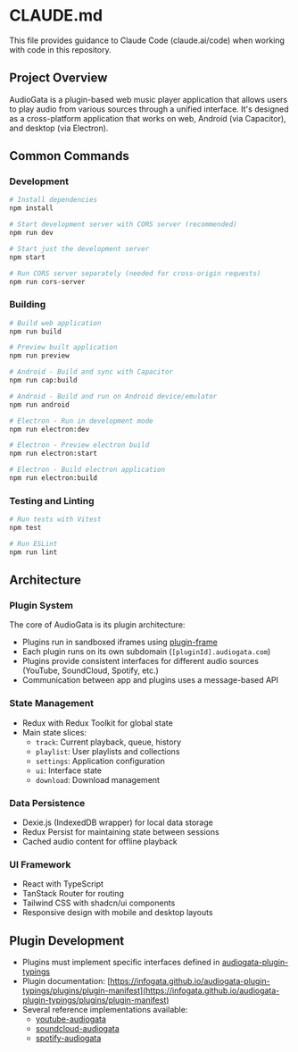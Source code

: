 # CLAUDE.md

This file provides guidance to Claude Code (claude.ai/code) when working with code in this repository.

## Project Overview

AudioGata is a plugin-based web music player application that allows users to play audio from various sources through a unified interface. It's designed as a cross-platform application that works on web, Android (via Capacitor), and desktop (via Electron).

## Common Commands

### Development

```bash
# Install dependencies
npm install

# Start development server with CORS server (recommended)
npm run dev

# Start just the development server
npm start

# Run CORS server separately (needed for cross-origin requests)
npm run cors-server
```

### Building

```bash
# Build web application
npm run build

# Preview built application
npm run preview

# Android - Build and sync with Capacitor
npm run cap:build

# Android - Build and run on Android device/emulator
npm run android

# Electron - Run in development mode
npm run electron:dev

# Electron - Preview electron build
npm run electron:start

# Electron - Build electron application
npm run electron:build
```

### Testing and Linting

```bash
# Run tests with Vitest
npm test

# Run ESLint
npm run lint
```

## Architecture

### Plugin System

The core of AudioGata is its plugin architecture:

- Plugins run in sandboxed iframes using [plugin-frame](https://github.com/elijahgreen/plugin-frame)
- Each plugin runs on its own subdomain (`[pluginId].audiogata.com`)
- Plugins provide consistent interfaces for different audio sources (YouTube, SoundCloud, Spotify, etc.)
- Communication between app and plugins uses a message-based API

### State Management

- Redux with Redux Toolkit for global state
- Main state slices:
  - `track`: Current playback, queue, history
  - `playlist`: User playlists and collections
  - `settings`: Application configuration
  - `ui`: Interface state
  - `download`: Download management

### Data Persistence

- Dexie.js (IndexedDB wrapper) for local data storage
- Redux Persist for maintaining state between sessions
- Cached audio content for offline playback

### UI Framework

- React with TypeScript
- TanStack Router for routing
- Tailwind CSS with shadcn/ui components
- Responsive design with mobile and desktop layouts

## Plugin Development

- Plugins must implement specific interfaces defined in [audiogata-plugin-typings](https://github.com/InfoGata/audiogata-plugin-typings)
- Plugin documentation: [https://infogata.github.io/audiogata-plugin-typings/plugins/plugin-manifest](https://infogata.github.io/audiogata-plugin-typings/plugins/plugin-manifest)
- Several reference implementations available:
  - [youtube-audiogata](https://github.com/InfoGata/youtube-audiogata)
  - [soundcloud-audiogata](https://github.com/InfoGata/soundcloud-audiogata)
  - [spotify-audiogata](https://github.com/InfoGata/spotify-audiogata)